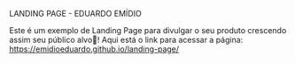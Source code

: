 LANDING PAGE - EDUARDO EMÍDIO

Este é um exemplo de Landing Page para divulgar o seu produto crescendo assim seu público alvo🎯!
Aqui está o link para acessar a página: 
https://emidioeduardo.github.io/landing-page/
